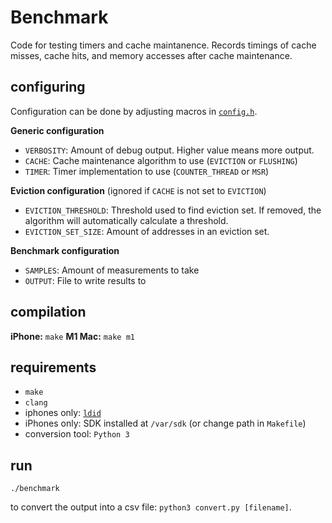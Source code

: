 # Benchmark #

Code for testing timers and cache maintanence.
Records timings of cache misses, cache hits, and memory accesses after cache maintenance.

## configuring ##

Configuration can be done by adjusting macros in [`config.h`](config.h).

**Generic configuration**
* `VERBOSITY`: Amount of debug output. Higher value means more output.
* `CACHE`: Cache maintenance algorithm to use (`EVICTION` or `FLUSHING`)
* `TIMER`: Timer implementation to use (`COUNTER_THREAD` or `MSR`)

**Eviction configuration** (ignored if `CACHE` is not set to `EVICTION`)
* `EVICTION_THRESHOLD`: Threshold used to find eviction set. If removed, the algorithm will automatically calculate a threshold.
* `EVICTION_SET_SIZE`: Amount of addresses in an eviction set.

**Benchmark configuration**
* `SAMPLES`: Amount of measurements to take
* `OUTPUT`: File to write results to

## compilation ##

**iPhone:** `make`
**M1 Mac:** `make m1`

## requirements ##
* `make`
* `clang`
* iphones only: [`ldid`](https://github.com/ProcursusTeam/ldid)
* iPhones only: SDK installed at `/var/sdk` (or change path in `Makefile`)
* conversion tool: `Python 3`

## run ##

`./benchmark`

to convert the output into a csv file: `python3 convert.py [filename]`.
